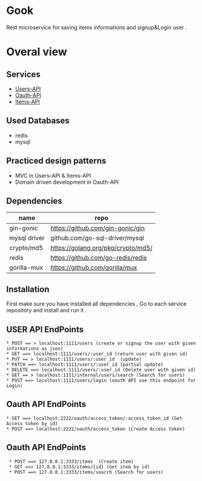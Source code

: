 # Gook

Rest microservice for saving items informations and signup&Login user .

# Overal view 


## Services  

* [Users-API](https://github.com/Armingodiz/URL-Shortener#url-shortener)
* [Oauth-API](https://github.com/Armingodiz/Chat-sever)
* [Items-API](https://github.com/Armingodiz/GoWorld/tree/master/Projects/Telegram-Bot)


## Used Databases 

* redis
* mysql


## Practiced design patterns

*  MVC in Users-API & Items-API
*  Domain driven development in Oauth-API



## Dependencies

name     | repo
------------- | -------------
  gin-gonic   | https://github.com/gin-gonic/gin
  mysql driver| github.com/go-sql-driver/mysql
  crypto/md5  | https://golang.org/pkg/crypto/md5/
  redis       | https://github.com/go-redis/redis
  gorilla-mux | https://github.com/gorilla/mux
  


## Installation 

First make sure you have installed all dependencies ,
Go to each service repository and install and run it .


## USER API EndPoints 

	* POST == > localhost:1111/users (create or signup the user with given informations as json)
	* GET ==> localhost:1111/users/:user_id (return user with given id)
	* PUT == > localhost:1111/users/:user_id  (update)
	* PATCH ==> localhost:1111/users/:user_id (partial update)
	* DELETE ==> localhost:1111/users/:user_id (Delete user with given id)
	* GET == > localhost:1111/internal/users/search (Search for users)
	* POST ==> localhost:1111/users/login (oauth API use this endpoint for Login)
  
## Oauth API EndPoints 
  
  	* GET ==> localhost:2222/oauth/access_token/:access_token_id (Get Access token by id)
  	* POST ==> localhost:2222/oauth/access_token (Create Access token)
  
## Oauth API EndPoints 
    
 	 * POST ==> 127.0.0.1:3333/items  (Create item)
  	 * GET ==> 127.0.0.1:3333/items/{id} (Get item by id)
  	 * POST ==> 127.0.0.1:3333/items/search (Search for users)
